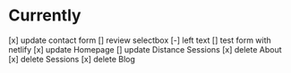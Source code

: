 # Currently

[x] update contact form
[] review selectbox
[-] left text
[] test form with netlify
[x] update Homepage
[] update Distance Sessions
[x] delete About
[x] delete Sessions
[x] delete Blog
